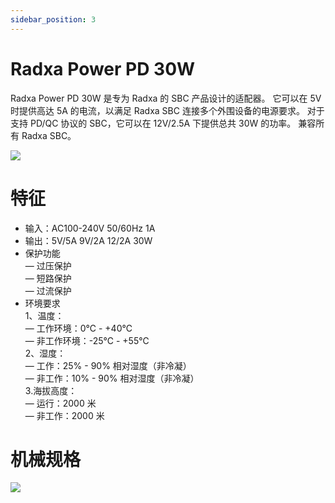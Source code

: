 ```yaml
---
sidebar_position: 3
---
```


# Radxa Power PD 30W

Radxa Power PD 30W 是专为 Radxa 的 SBC 产品设计的适配器。 它可以在 5V 时提供高达 5A 的电流，以满足 Radxa SBC 连接多个外围设备的电源要求。 对于支持 PD/QC 协议的 SBC，它可以在 12V/2.5A 下提供总共 30W 的功率。 兼容所有 Radxa SBC。

![](/img/accessories/power-pd-30w-2.webp)

# 特征

- 输入：AC100-240V 50/60Hz 1A
- 输出：5V/5A 9V/2A 12/2A 30W
- 保护功能  
   — 过压保护  
   — 短路保护  
   — 过流保护
- 环境要求  
   1、温度：  
   — 工作环境：0℃ - +40℃  
   — 非工作环境：-25℃ - +55℃  
   2、湿度：  
   — 工作：25% - 90% 相对湿度（非冷凝）  
   — 非工作：10% - 90% 相对湿度（非冷凝）  
   3.海拔高度：  
   — 运行：2000 米  
   — 非工作：2000 米

# 机械规格

![](/img/accessories/power-pd-30w-mechanical.webp)
